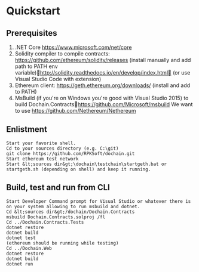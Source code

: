 # Quickstart

## Prerequisites
1. .NET Core https://www.microsoft.com/net/core
2. Solidity compiler to compile contracts: https://github.com/ethereum/solidity/releases (install manually and add path to PATH env variable)http://solidity.readthedocs.io/en/develop/index.html (or use Visual Studio Code with extension)
3. Ethereum client: https://geth.ethereum.org/downloads/ (install and add to PATH)
4. MsBuild (if you're on Windows you're good with Visual Studio 2015) to build Dochain.Contractshttps://github.com/Microsoft/msbuild
We want to use https://github.com/Nethereum/Nethereum

## Enlistment
	Start your favorite shell. 
	Cd to your sources directory (e.g. C:\git)
	git clone https://github.com/RPKSoft/dochain.git
	Start ethereum test network
	Start &lt;sources dir&gt;\dochain\testchain\startgeth.bat or startgeth.sh (depending on shell) and keep it running.

## Build, test and run from CLI
	Start Developer Command prompt for Visual Studio or whatever there is on your system allowing to run msbuild and dotnet.
	Cd &lt;sources dir&gt;/dochain/Dochain.Contracts
	msbuild Dochain.Contracts.solproj /fl
	Cd ../Dochain.Contracts.Tests
	dotnet restore
	dotnet build
	dotnet test
	(ethereum should be running while testing)
	Cd ../Dochain.Web
	dotnet restore
	dotnet build
	dotnet run

